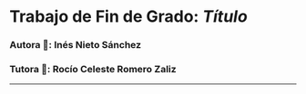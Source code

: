 # Trabajo de Fin de Grado: *Título*

### Autora :bust_in_silhouette:: Inés Nieto Sánchez
### Tutora :bust_in_silhouette:: Rocío Celeste Romero Zaliz
___
